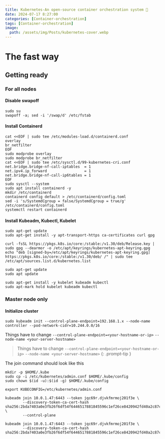 ```yaml
---
title: Kubernetes-An open-source container orchestration system 🚢
date: 2024-07-17 8:27:00 
categories: [Container-orchestration]
tags: [Container-orchestration]
image:
  path: /assets/img/Posts/kubernetes-cover.webp
---
```


# The fast way
## Getting ready
### For all nodes

#### Disable swapoff
```shell
sudo su
swapoff -a; sed -i '/swap/d' /etc/fstab
```
#### Install Containerd
```shell
cat <<EOF | sudo tee /etc/modules-load.d/containerd.conf
overlay
br_netfilter
EOF
sudo modprobe overlay
sudo modprobe br_netfilter
cat <<EOF | sudo tee /etc/sysctl.d/99-kubernetes-cri.conf
net.bridge.bridge-nf-call-iptables  = 1
net.ipv4.ip_forward                 = 1
net.bridge.bridge-nf-call-ip6tables = 1
EOF
sudo sysctl --system
sudo apt install containerd -y
mkdir /etc/containerd
containerd config default > /etc/containerd/config.toml
sed -i 's/SystemdCgroup = false/SystemdCgroup = true/g' /etc/containerd/config.toml
systemctl restart containerd
```

#### Install Kubeadm, Kubectl, Kubelet
```shell
sudo apt-get update
sudo apt-get install -y apt-transport-https ca-certificates curl gpg
```

```shell
curl -fsSL https://pkgs.k8s.io/core:/stable:/v1.30/deb/Release.key | sudo gpg --dearmor -o /etc/apt/keyrings/kubernetes-apt-keyring.gpg
echo "deb [signed-by=/etc/apt/keyrings/kubernetes-apt-keyring.gpg] https://pkgs.k8s.io/core:/stable:/v1.30/deb/ /" | sudo tee /etc/apt/sources.list.d/kubernetes.list
```

```shell
sudo apt-get update
sudo apt update
```

```shell
sudo apt-get install -y kubelet kubeadm kubectl
sudo apt-mark hold kubelet kubeadm kubectl
```

### Master node only
#### Initialize cluster
```shell
sudo kubeadm init --control-plane-endpoint=192.168.1.x --node-name controller --pod-network-cidr=10.244.0.0/16
```
Things have to change
`--control-plane-endpoint=<your-hostname-or-ip>`
`--node-name <your-server-hostname>`
> Things have to change
> `--control-plane-endpoint=<your-hostname-or-ip>`
> `--node-name <your-server-hostname>`
{: .prompt-tip }

The join command should look like this
```shell
mkdir -p $HOME/.kube  
sudo cp -i /etc/kubernetes/admin.conf $HOME/.kube/config  
sudo chown $(id -u):$(id -g) $HOME/.kube/config

export KUBECONFIG=/etc/kubernetes/admin.conf

kubeadm join 10.0.1.47:6443 --token jqc69r.djvkfmrmoj201f3e \
        --discovery-token-ca-cert-hash sha256:2bda7403a0e3fb26f6df54f6446517881845596c1ef26ce8420942fd40a2c87c \
        --control-plane
        
kubeadm join 10.0.1.47:6443 --token jqc69r.djvkfmrmoj201f3e \
        --discovery-token-ca-cert-hash sha256:2bda7403a0e3fb26f6df54f6446517881845596c1ef26ce8420942fd40a2c87c
```